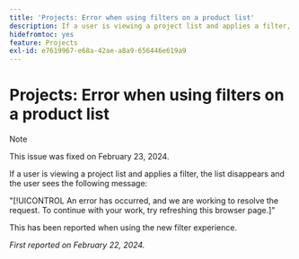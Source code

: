 ```yaml
---
title: 'Projects: Error when using filters on a product list'
description: If a user is viewing a project list and applies a filter, the list disappears and the user sees an error message.
hidefromtoc: yes
feature: Projects
exl-id: e7619967-e68a-42ae-a8a9-656446e619a9
---
```

# Projects: Error when using filters on a product list

>[!NOTE]
>
>This issue was fixed on February 23, 2024.

If a user is viewing a project list and applies a filter, the list disappears and the user sees the following message:

"[!UICONTROL An error has occurred, and we are working to resolve the request. To continue with your work, try refreshing this browser page.]"

This has been reported when using the new filter experience.

_First reported on February 22, 2024._
